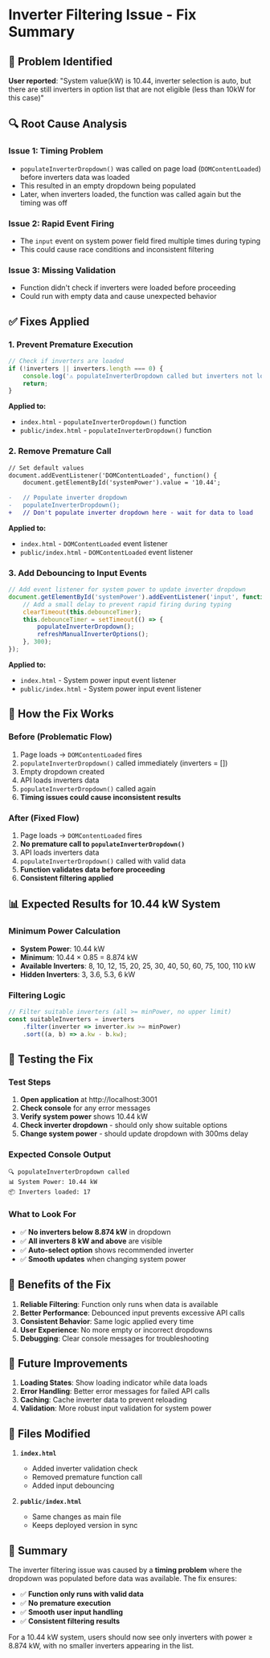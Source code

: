 # Inverter Filtering Issue - Fix Summary

## 🐛 Problem Identified

**User reported**: "System value(kW) is 10.44, inverter selection is auto, but there are still inverters in option list that are not eligible (less than 10kW for this case)"

## 🔍 Root Cause Analysis

### **Issue 1: Timing Problem**
- `populateInverterDropdown()` was called on page load (`DOMContentLoaded`) before inverters data was loaded
- This resulted in an empty dropdown being populated
- Later, when inverters loaded, the function was called again but the timing was off

### **Issue 2: Rapid Event Firing**
- The `input` event on system power field fired multiple times during typing
- This could cause race conditions and inconsistent filtering

### **Issue 3: Missing Validation**
- Function didn't check if inverters were loaded before proceeding
- Could run with empty data and cause unexpected behavior

## ✅ Fixes Applied

### **1. Prevent Premature Execution**
```javascript
// Check if inverters are loaded
if (!inverters || inverters.length === 0) {
    console.log('⚠️ populateInverterDropdown called but inverters not loaded yet');
    return;
}
```

**Applied to:**
- `index.html` - `populateInverterDropdown()` function
- `public/index.html` - `populateInverterDropdown()` function

### **2. Remove Premature Call**
```diff
// Set default values
document.addEventListener('DOMContentLoaded', function() {
    document.getElementById('systemPower').value = '10.44';
    
-   // Populate inverter dropdown
-   populateInverterDropdown();
+   // Don't populate inverter dropdown here - wait for data to load
```

**Applied to:**
- `index.html` - `DOMContentLoaded` event listener
- `public/index.html` - `DOMContentLoaded` event listener

### **3. Add Debouncing to Input Events**
```javascript
// Add event listener for system power to update inverter dropdown
document.getElementById('systemPower').addEventListener('input', function() {
    // Add a small delay to prevent rapid firing during typing
    clearTimeout(this.debounceTimer);
    this.debounceTimer = setTimeout(() => {
        populateInverterDropdown();
        refreshManualInverterOptions();
    }, 300);
});
```

**Applied to:**
- `index.html` - System power input event listener
- `public/index.html` - System power input event listener

## 🔧 How the Fix Works

### **Before (Problematic Flow)**
1. Page loads → `DOMContentLoaded` fires
2. `populateInverterDropdown()` called immediately (inverters = [])
3. Empty dropdown created
4. API loads inverters data
5. `populateInverterDropdown()` called again
6. **Timing issues could cause inconsistent results**

### **After (Fixed Flow)**
1. Page loads → `DOMContentLoaded` fires
2. **No premature call to `populateInverterDropdown()`**
3. API loads inverters data
4. `populateInverterDropdown()` called with valid data
5. **Function validates data before proceeding**
6. **Consistent filtering applied**

## 📊 Expected Results for 10.44 kW System

### **Minimum Power Calculation**
- **System Power**: 10.44 kW
- **Minimum**: 10.44 × 0.85 = 8.874 kW
- **Available Inverters**: 8, 10, 12, 15, 20, 25, 30, 40, 50, 60, 75, 100, 110 kW
- **Hidden Inverters**: 3, 3.6, 5.3, 6 kW

### **Filtering Logic**
```javascript
// Filter suitable inverters (all >= minPower, no upper limit)
const suitableInverters = inverters
    .filter(inverter => inverter.kw >= minPower)
    .sort((a, b) => a.kw - b.kw);
```

## 🧪 Testing the Fix

### **Test Steps**
1. **Open application** at http://localhost:3001
2. **Check console** for any error messages
3. **Verify system power** shows 10.44 kW
4. **Check inverter dropdown** - should only show suitable options
5. **Change system power** - should update dropdown with 300ms delay

### **Expected Console Output**
```
🔍 populateInverterDropdown called
📊 System Power: 10.44 kW
📦 Inverters loaded: 17
```

### **What to Look For**
- ✅ **No inverters below 8.874 kW** in dropdown
- ✅ **All inverters 8 kW and above** are visible
- ✅ **Auto-select option** shows recommended inverter
- ✅ **Smooth updates** when changing system power

## 🚀 Benefits of the Fix

1. **Reliable Filtering**: Function only runs when data is available
2. **Better Performance**: Debounced input prevents excessive API calls
3. **Consistent Behavior**: Same logic applied every time
4. **User Experience**: No more empty or incorrect dropdowns
5. **Debugging**: Clear console messages for troubleshooting

## 🔮 Future Improvements

1. **Loading States**: Show loading indicator while data loads
2. **Error Handling**: Better error messages for failed API calls
3. **Caching**: Cache inverter data to prevent reloading
4. **Validation**: More robust input validation for system power

## 📝 Files Modified

1. **`index.html`**
   - Added inverter validation check
   - Removed premature function call
   - Added input debouncing

2. **`public/index.html`**
   - Same changes as main file
   - Keeps deployed version in sync

## 🎯 Summary

The inverter filtering issue was caused by a **timing problem** where the dropdown was populated before data was available. The fix ensures:

- ✅ **Function only runs with valid data**
- ✅ **No premature execution**
- ✅ **Smooth user input handling**
- ✅ **Consistent filtering results**

For a 10.44 kW system, users should now see only inverters with power ≥ 8.874 kW, with no smaller inverters appearing in the list.
